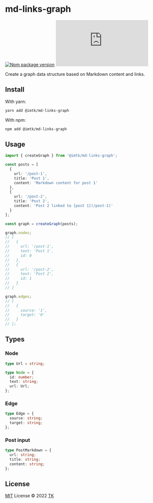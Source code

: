 # md-links-graph

[![Npm package version](https://badgen.net/npm/v/@imtk/md-links-graph)](https://npmjs.com/package/@imtk/md-links-graph) [![GitHub license](https://badgen.net/github/license/Naereen/Strapdown.js)](https://github.com/Naereen/StrapDown.js/blob/master/LICENSE)

Create a graph data structure based on Markdown content and links.

## Install

With yarn:

```bash
yarn add @imtk/md-links-graph
```

With npm:

```bash
npm add @imtk/md-links-graph
```

## Usage

```ts
import { createGraph } from '@imtk/md-links-graph';

const posts = [
  {
    url: '/post-1',
    title: 'Post 1',
    content: 'Markdown content for post 1'
  },
  {
    url: '/post-2',
    title: 'Post 2',
    content: 'Post 2 linked to [post 1](/post-1)'
  }
];

const graph = createGraph(posts);

graph.nodes;
// [
//   {
//     url: '/post-1',
//     text: 'Post 1',
//     id: 0
//   },
//   {
//     url: '/post-2',
//     text: 'Post 2',
//     id: 1
//   }
// ]

graph.edges;
// [
//   {
//     source: '1',
//     target: '0'
//   }
// ];
```

## Types

### Node

```ts
type Url = string;

type Node = {
  id: number;
  text: string;
  url: Url;
};
```

### Edge

```ts
type Edge = {
  source: string;
  target: string;
};
```

### Post input

```ts
type PostMarkdown = {
  url: string;
  title: string;
  content: string;
};
```

## License

[MIT](./LICENSE) License © 2022 [TK](https://github.com/imteekay)
